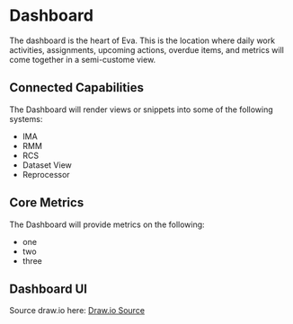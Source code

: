 # Dashboard

The dashboard is the heart of Eva.  This is the location where daily work activities, assignments, upcoming actions, overdue items, and metrics will come together in a semi-custome view.  

## Connected Capabilities

The Dashboard will render views or snippets into some of the following systems:

- IMA
- RMM
- RCS
- Dataset View
- Reprocessor

## Core Metrics

The Dashboard will provide metrics on the following:

- one
- two
- three


## Dashboard UI

Source draw.io
here: [Draw.io Source](https://app.diagrams.net/?src=about#HRMSLowside%2Frmslow%2Fmaster%2FDrawings%2FEva%2FDashboard%2FDashboard.drawio)
